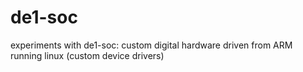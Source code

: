 de1-soc
=======

experiments with de1-soc: custom digital hardware driven from ARM running linux (custom device drivers)
